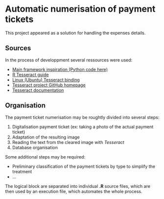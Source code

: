 # Automatic numerisation of payment tickets

This project appeared as a solution for handling the expenses details. 

## Sources

In the process of developpment several ressources were used: 

- [Main framework inspiration (Python code here)](https://nanonets.com/blog/receipt-ocr/)
- [R Tesseract guide](https://cran.r-project.org/web/packages/tesseract/vignettes/intro.html)
- [Linux (Ubuntu) Tesseract binding](https://doc.ubuntu-fr.org/tesseract-ocr)
- [Tesseract project GitHub homepage](https://github.com/tesseract-ocr/tesseract)
- [Tesseract documentation](https://tesseract-ocr.github.io/tessdoc)

## Organisation 

The payment ticket numerisation may be roughtly divided into several steps: 

1. Digitalisation payment ticket (ex: taking a photo of the actual payment ticket)
2. Adaptation of the resulting image
3. Reading the text from the cleared image with *Tesseract*
4. Database organisation

Some additional steps may be required: 

- Preliminary classification of the payment tickets by type to simplify the treatment
- ...

The logical block are separated into individual **.R** source files, which are then used by an execution file, which automates the whole process.
